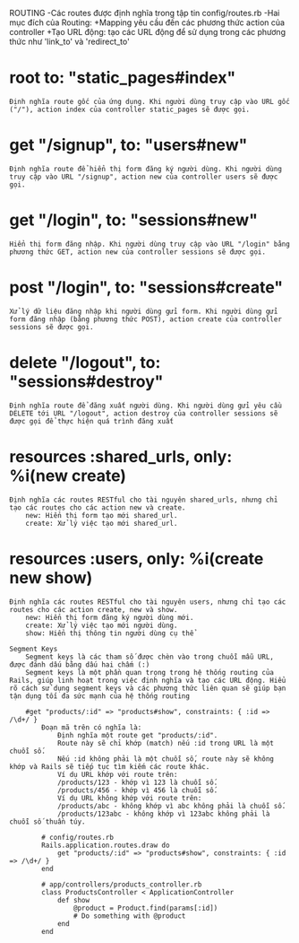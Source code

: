 ROUTING
    -Các routes được định nghĩa trong tập tin config/routes.rb
    -Hai mục đích của Routing:
        +Mapping yêu cầu đến các phương thức action của controller
        +Tạo URL động: tạo các URL động để sử dụng trong các phương thức như 'link_to' và 'redirect_to'
        
    
# root to: "static_pages#index"
    Định nghĩa route gốc của ứng dụng. Khi người dùng truy cập vào URL gốc ("/"), action index của controller static_pages sẽ được gọi.

# get "/signup", to: "users#new"
    Định nghĩa route để hiển thị form đăng ký người dùng. Khi người dùng truy cập vào URL "/signup", action new của controller users sẽ được gọi.

# get "/login", to: "sessions#new"
    Hiển thị form đăng nhập. Khi người dùng truy cập vào URL "/login" bằng phương thức GET, action new của controller sessions sẽ được gọi.

# post "/login", to: "sessions#create"
    Xử lý dữ liệu đăng nhập khi người dùng gửi form. Khi người dùng gửi form đăng nhập (bằng phương thức POST), action create của controller sessions sẽ được gọi.

# delete "/logout", to: "sessions#destroy"
    Định nghĩa route để đăng xuất người dùng. Khi người dùng gửi yêu cầu DELETE tới URL "/logout", action destroy của controller sessions sẽ được gọi để thực hiện quá trình đăng xuất

# resources :shared_urls, only: %i(new create)
    Định nghĩa các routes RESTful cho tài nguyên shared_urls, nhưng chỉ tạo các routes cho các action new và create.
        new: Hiển thị form tạo mới shared_url.
        create: Xử lý việc tạo mới shared_url.

# resources :users, only: %i(create new show)
    Định nghĩa các routes RESTful cho tài nguyên users, nhưng chỉ tạo các routes cho các action create, new và show.
        new: Hiển thị form đăng ký người dùng mới.
        create: Xử lý việc tạo mới người dùng.
        show: Hiển thị thông tin người dùng cụ thể

    Segment Keys
        Segment keys là các tham số được chèn vào trong chuỗi mẫu URL, được đánh dấu bằng dấu hai chấm (:)
        Segment keys là một phần quan trọng trong hệ thống routing của Rails, giúp linh hoạt trong việc định nghĩa và tạo các URL động. Hiểu rõ cách sử dụng segment keys và các phương thức liên quan sẽ giúp bạn tận dụng tối đa sức mạnh của hệ thống routing

        #get "products/:id" => "products#show", constraints: { :id => /\d+/ }
            Đoạn mã trên có nghĩa là:
                Định nghĩa một route get "products/:id".
                Route này sẽ chỉ khớp (match) nếu :id trong URL là một chuỗi số.
                Nếu :id không phải là một chuỗi số, route này sẽ không khớp và Rails sẽ tiếp tục tìm kiếm các route khác.
                Ví dụ URL khớp với route trên:
                /products/123 - khớp vì 123 là chuỗi số.
                /products/456 - khớp vì 456 là chuỗi số.
                Ví dụ URL không khớp với route trên:
                /products/abc - không khớp vì abc không phải là chuỗi số.
                /products/123abc - không khớp vì 123abc không phải là chuỗi số thuần túy.
            
            # config/routes.rb
            Rails.application.routes.draw do
                get "products/:id" => "products#show", constraints: { :id => /\d+/ }
            end

            # app/controllers/products_controller.rb
            class ProductsController < ApplicationController
                def show
                    @product = Product.find(params[:id])
                    # Do something with @product
                end
            end

